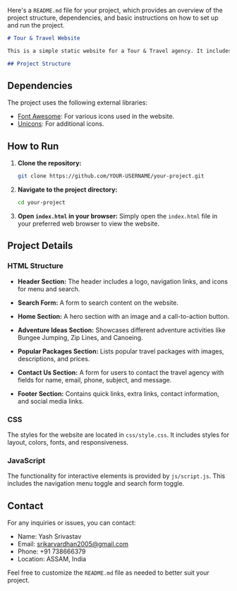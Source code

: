 Here's a `README.md` file for your project, which provides an overview of the project structure, dependencies, and basic instructions on how to set up and run the project.

```markdown
# Tour & Travel Website

This is a simple static website for a Tour & Travel agency. It includes various sections such as Home, Adventure Ideas, Popular Packages, and Contact Us. The website uses HTML, CSS, and external libraries for styling and icons.

## Project Structure

```

## Dependencies

The project uses the following external libraries:

- [Font Awesome](https://cdnjs.cloudflare.com/ajax/libs/font-awesome/6.1.1/css/all.min.css): For various icons used in the website.
- [Unicons](https://unicons.iconscout.com/release/v2.1.6/css/unicons.css): For additional icons.

## How to Run

1. **Clone the repository:**
   ```sh
   git clone https://github.com/YOUR-USERNAME/your-project.git
   ```

2. **Navigate to the project directory:**
   ```sh
   cd your-project
   ```

3. **Open `index.html` in your browser:**
   Simply open the `index.html` file in your preferred web browser to view the website.

## Project Details

### HTML Structure

- **Header Section:**
  The header includes a logo, navigation links, and icons for menu and search.

- **Search Form:**
  A form to search content on the website.

- **Home Section:**
  A hero section with an image and a call-to-action button.

- **Adventure Ideas Section:**
  Showcases different adventure activities like Bungee Jumping, Zip Lines, and Canoeing.

- **Popular Packages Section:**
  Lists popular travel packages with images, descriptions, and prices.

- **Contact Us Section:**
  A form for users to contact the travel agency with fields for name, email, phone, subject, and message.

- **Footer Section:**
  Contains quick links, extra links, contact information, and social media links.

### CSS

The styles for the website are located in `css/style.css`. It includes styles for layout, colors, fonts, and responsiveness.

### JavaScript

The functionality for interactive elements is provided by `js/script.js`. This includes the navigation menu toggle and search form toggle.

## Contact

For any inquiries or issues, you can contact:

- Name: Yash Srivastav
- Email: [srikarvardhan2005@gmail.com](mailtosrikarvardhan2005@gmail.com)
- Phone: +91 738666379
- Location: ASSAM, India



Feel free to customize the `README.md` file as needed to better suit your project.
